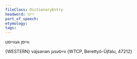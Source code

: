 ```yaml
---
fileClass: DictionaryEntry
headword: ווײַסן
part_of_speech: 
etymology: 
tags: 
---
```

ווײַסן
געווײַסט

{WESTERN}
vajsənən ווײַסענען {WTCP, Berettyó-Újfalu, 47212}
